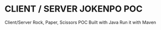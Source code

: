 # CLIENT / SERVER JOKENPO POC
Client/Server Rock, Paper, Scissors POC Built with Java
Run it with Maven
